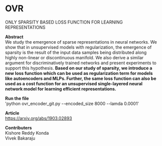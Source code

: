 # OVR
ONLY SPARSITY BASED LOSS FUNCTION FOR LEARNING REPRESENTATIONS

**Abstract**
<br>
We study the emergence of sparse representations in neural networks. We show that in unsupervised models with regularization, the emergence of sparsity is the result of the input data samples being distributed along highly non-linear or discontinuous manifold. We also derive a similar argument for discriminatively trained networks and present experiments to support this hypothesis. **Based on our study of sparsity, we introduce a new loss function which can be used as regularization term for models like autoencoders and MLPs. Further, the same loss function can also be used as a cost function for an unsupervised single-layered neural network model for learning efficient representations.**

**Run the file**
<br>
'python ovr_encoder_git.py --encoded_size 8000 --lamda 0.0001'

**Article**
<br>
https://arxiv.org/abs/1903.02893

**Contributers**
<br>
Kishore Reddy Konda
<br>
Vivek Bakaraju
